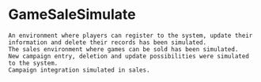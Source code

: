 # GameSaleSimulate
    An environment where players can register to the system, update their information and delete their records has been simulated.
    The sales environment where games can be sold has been simulated.
    New campaign entry, deletion and update possibilities were simulated to the system.
    Campaign integration simulated in sales.
